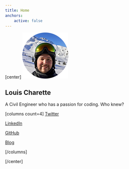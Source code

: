 ```yaml
---
title: Home
anchors:
    active: false
---
```


[center]
![](avatar.png?sizes=150px)

## Louis Charette
A Civil Engineer who has a passion for coding. Who knew?


[columns count=4]
[<i class="fa fa-twitter"></i> Twitter](https://twitter.com/LouisCharette?class=btn,btn-lg)

[<i class="fa fa-linkedin"></i> LinkedIn](https://www.linkedin.com/in/louis-charette-1a4415b3?class=btn,btn-lg)

[<i class="fa fa-github"></i> GitHub](https://github.com/lcharette/?class=btn,btn-lg)

[<i class="fa fa-pencil"></i> Blog](/blog?class=btn,btn-lg)

[/columns]

[/center]
